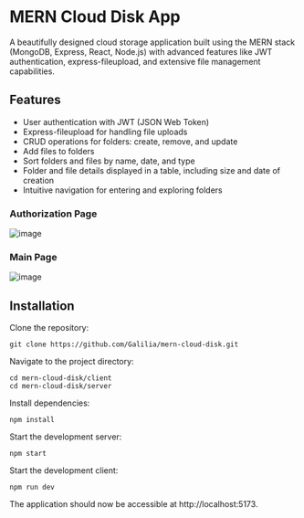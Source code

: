 ﻿# MERN Cloud Disk App
 
 A beautifully designed cloud storage application built using the MERN stack (MongoDB, Express, React, Node.js) with advanced features like JWT authentication, express-fileupload, and extensive file management capabilities.

## Features
- User authentication with JWT (JSON Web Token)
- Express-fileupload for handling file uploads
- CRUD operations for folders: create, remove, and update
- Add files to folders
- Sort folders and files by name, date, and type
- Folder and file details displayed in a table, including size and date of creation
- Intuitive navigation for entering and exploring folders

### Authorization Page
 ![image](https://user-images.githubusercontent.com/20660693/233566840-ad5cadf3-f35c-45ea-a32a-fb9b2be6818a.png)

### Main Page
![image](https://user-images.githubusercontent.com/20660693/233566521-b65f97fa-90a1-4b8a-b7b1-26b54628b555.png)

## Installation
Clone the repository:

```
git clone https://github.com/Galilia/mern-cloud-disk.git
```
Navigate to the project directory:

```
cd mern-cloud-disk/client
cd mern-cloud-disk/server
```
Install dependencies:

```
npm install
```
Start the development server:

```
npm start
```

Start the development client:

```
npm run dev
```

The application should now be accessible at http://localhost:5173.
